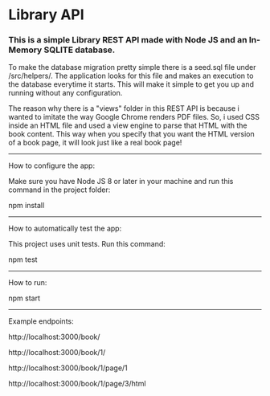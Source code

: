 # Library API

### This is a simple Library REST API made with Node JS and an In-Memory SQLITE database. 

To make the database migration pretty simple there is a seed.sql file under /src/helpers/. The application looks for this file and makes an execution to the database everytime it starts. This will make it simple to get you up and running without any configuration.

The reason why there is a "views" folder in this REST API is because i wanted to imitate the way Google Chrome renders PDF files. So, i used CSS inside an HTML file and used a view engine to parse that HTML with the book content. This way when you specify that you want the HTML version of a book page, it will look just like a real book page!

-----------------------------------

How to configure the app:

Make sure you have Node JS 8 or later in your machine and run this command in the project folder:

npm install

------------------------------------

How to automatically test the app:

This project uses unit tests. Run this command:

npm test

-------------------------------------

How to run:

npm start

-------------------------------------

Example endpoints:

http://localhost:3000/book/


http://localhost:3000/book/1/


http://localhost:3000/book/1/page/1


http://localhost:3000/book/1/page/3/html
